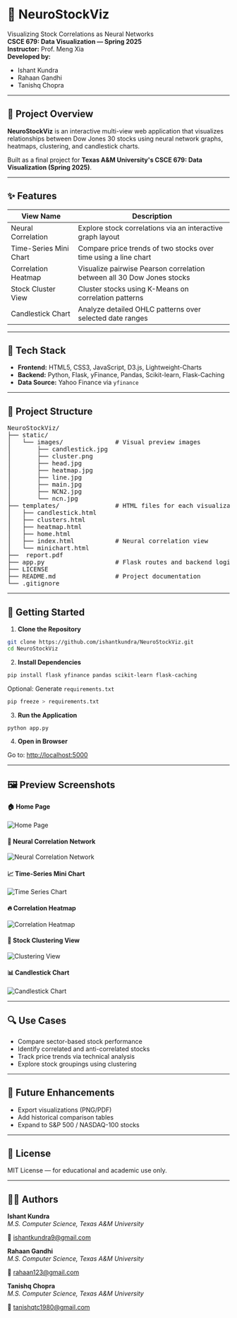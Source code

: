 # 🧠 NeuroStockViz

Visualizing Stock Correlations as Neural Networks  
**CSCE 679: Data Visualization — Spring 2025**  
**Instructor:** Prof. Meng Xia  
**Developed by:**  
- Ishant Kundra  
- Rahaan Gandhi  
- Tanishq Chopra

---

## 📌 Project Overview

**NeuroStockViz** is an interactive multi-view web application that visualizes relationships between Dow Jones 30 stocks using neural network graphs, heatmaps, clustering, and candlestick charts.

Built as a final project for **Texas A&M University's CSCE 679: Data Visualization (Spring 2025)**.

---

## ✨ Features

| View Name              | Description                                                                 |
|------------------------|-----------------------------------------------------------------------------|
| Neural Correlation     | Explore stock correlations via an interactive graph layout                  |
| Time-Series Mini Chart | Compare price trends of two stocks over time using a line chart             |
| Correlation Heatmap    | Visualize pairwise Pearson correlation between all 30 Dow Jones stocks      |
| Stock Cluster View     | Cluster stocks using K-Means on correlation patterns                        |
| Candlestick Chart      | Analyze detailed OHLC patterns over selected date ranges                    |

---

## 🧰 Tech Stack

- **Frontend:** HTML5, CSS3, JavaScript, D3.js, Lightweight-Charts  
- **Backend:** Python, Flask, yFinance, Pandas, Scikit-learn, Flask-Caching  
- **Data Source:** Yahoo Finance via `yfinance`

---

## 📁 Project Structure

<pre>
NeuroStockViz/
├── static/
│   └── images/              # Visual preview images
│       ├── candlestick.jpg
│       ├── cluster.png
│       ├── head.jpg
│       ├── heatmap.jpg
│       ├── line.jpg
│       ├── main.jpg
│       ├── NCN2.jpg
│       └── ncn.jpg
├── templates/               # HTML files for each visualization
│   ├── candlestick.html
│   ├── clusters.html
│   ├── heatmap.html
│   ├── home.html
│   ├── index.html           # Neural correlation view
│   └── minichart.html
├──  report.pdf
├── app.py                   # Flask routes and backend logic
├── LICENSE
├── README.md                # Project documentation
└── .gitignore
</pre>

---

## 🚀 Getting Started

1. **Clone the Repository**

```bash
git clone https://github.com/ishantkundra/NeuroStockViz.git
cd NeuroStockViz
```

2. **Install Dependencies**

```bash
pip install flask yfinance pandas scikit-learn flask-caching
```

Optional: Generate `requirements.txt`  
```bash
pip freeze > requirements.txt
```

3. **Run the Application**

```bash
python app.py
```

4. **Open in Browser**

Go to: [http://localhost:5000](http://localhost:5000)

---

## 🖼️ Preview Screenshots

#### 🏠 Home Page
![Home Page](static/images/main.jpg)

#### 🧠 Neural Correlation Network
![Neural Correlation Network](static/images/NCN2.jpg)

#### 📈 Time-Series Mini Chart
![Time Series Chart](static/images/line.jpg)

#### 🔥 Correlation Heatmap
![Correlation Heatmap](static/images/heatmap.jpg)

#### 🧩 Stock Clustering View
![Clustering View](static/images/cluster.png)

#### 📊 Candlestick Chart
![Candlestick Chart](static/images/candlestick.jpg)

---

## 🔍 Use Cases

- Compare sector-based stock performance  
- Identify correlated and anti-correlated stocks  
- Track price trends via technical analysis  
- Explore stock groupings using clustering  

---

## 🌱 Future Enhancements

- Export visualizations (PNG/PDF)  
- Add historical comparison tables  
- Expand to S&P 500 / NASDAQ-100 stocks  

---

## 📜 License

MIT License — for educational and academic use only.

---

## 👨‍💻 Authors

**Ishant Kundra**  
*M.S. Computer Science, Texas A&M University*  

📧 [ishantkundra9@gmail.com](mailto:ishantkundra9@gmail.com)

**Rahaan Gandhi**  
*M.S. Computer Science, Texas A&M University*

📧 [rahaan123@gmail.com](mailto:rahaan123@gmail.com)

**Tanishq Chopra**  
*M.S. Computer Science, Texas A&M University*

📧 [tanishqtc1980@gmail.com](mailto:tanishqtc1980@gmail.com)
